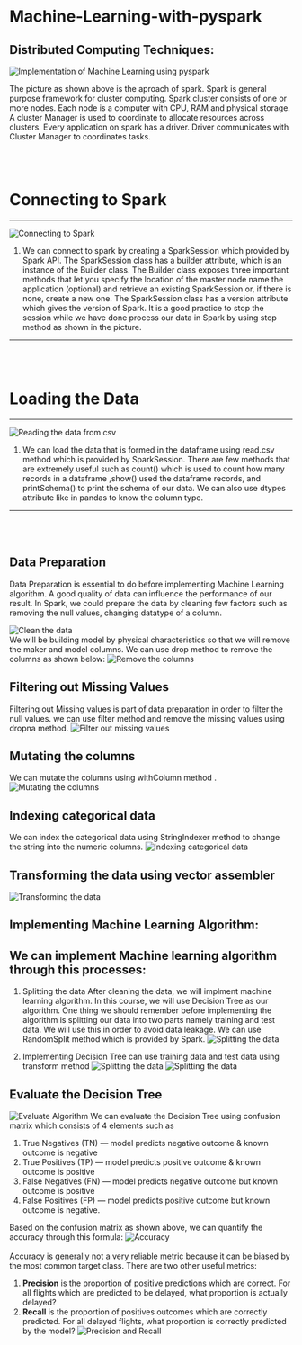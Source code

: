 # Machine-Learning-with-pyspark
## Distributed Computing  Techniques:
![Implementation of Machine Learning using pyspark](https://github.com/naiborhujosua/Machine-Learning-with-pyspark/blob/main/spark%20architecture.png)

The picture as shown above is the aproach of spark. Spark is general purpose framework for cluster computing. Spark cluster consists of one or more nodes. Each node is a computer with CPU, RAM and physical storage. A cluster Manager is used to coordinate to allocate resources across clusters. Every application on spark has a driver. Driver communicates with Cluster Manager to coordinates tasks.

<br><br>
 # Connecting to Spark
---
![Connecting to Spark](https://github.com/naiborhujosua/Machine-Learning-with-pyspark/blob/main/sparkSession.png)
1. We can connect to spark by creating a SparkSession which provided by Spark API. 
The SparkSession class has a builder attribute, which is an instance of the Builder class. The Builder class exposes three important methods that let you specify the location of the master node name the application (optional) and retrieve an existing SparkSession or, if there is none, create a new one.
The SparkSession class has a version attribute which gives the version of Spark. It is a good practice to stop the session while we have done process our data in Spark by using stop method as shown in the picture. 
---
<br><br>
# Loading the Data
---
![Reading the data from csv](https://github.com/naiborhujosua/Machine-Learning-with-pyspark/blob/main/loadthedata.png)
1. We can load the data that is formed in the dataframe using read.csv method which is provided by SparkSession. There are few methods that are extremely useful such as count() which is used to count how many records in a dataframe ,show() used the dataframe records, and printSchema() to print the schema of our data. We can also use dtypes attribute like in pandas to know the column type.
---
<br><br>
Data Preparation
---
Data Preparation is essential to do before implementing Machine Learning algorithm. A good quality of data can influence the performance of our result. In Spark, we could prepare the data by cleaning few factors such as removing the null values, changing datatype of a column. 

![Clean the data](https://github.com/naiborhujosua/Machine-Learning-with-pyspark/blob/main/removedata.jpeg)
<br>
We will be building model by physical characteristics so that we will remove the maker and model columns. We can use drop method  to remove the columns as shown  below:
![Remove the columns](https://github.com/naiborhujosua/Machine-Learning-with-pyspark/blob/main/dropcolumns.png)

Filtering out Missing Values
--
Filtering out Missing values is part of data preparation in order to filter the null values. we can use filter method and remove the missing values using dropna method. 
![Filter out missing values](https://github.com/naiborhujosua/Machine-Learning-with-pyspark/blob/main/filtermissingvalues.png)

Mutating the columns
--
We can mutate the columns using withColumn method . 
![Mutating the columns](https://github.com/naiborhujosua/Machine-Learning-with-pyspark/blob/main/mutatingcolumns.png)

Indexing categorical data
--
We can index the categorical data using StringIndexer method  to change the string into the numeric columns. 
![Indexing categorical data](https://github.com/naiborhujosua/Machine-Learning-with-pyspark/blob/main/changingcategoricalcolumn.png)

Transforming the data using vector assembler
--
![Transforming the data](https://github.com/naiborhujosua/Machine-Learning-with-pyspark/blob/main/assembling.png)
<br>

## Implementing Machine Learning Algorithm:
We can implement Machine learning algorithm through this processes: 
---
1. Splitting the data
After cleaning the data, we will implment machine learning algorithm. In this course, we will use Decision Tree as our algorithm. One thing we should remember before implementing the algorithm is splitting our data into two parts namely training and test data. We will use this in order to avoid data leakage. 
We can use RandomSplit method which is provided by Spark. 
![Splitting the data](https://github.com/naiborhujosua/Machine-Learning-with-pyspark/blob/main/splitdata.png)

2. Implementing Decision Tree can use training data and test data using transform method
![Splitting the data](https://github.com/naiborhujosua/Machine-Learning-with-pyspark/blob/main/Dtimplementation.png)
![Splitting the data](https://github.com/naiborhujosua/Machine-Learning-with-pyspark/blob/main/testdata.png)


## Evaluate the Decision Tree 
![Evaluate Algorithm](https://github.com/naiborhujosua/Machine-Learning-with-pyspark/blob/main/confusionmatrix.png)
We can evaluate the Decision Tree using confusion matrix which consists of 4 elements such as 
1. True Negatives (TN) — model predicts negative outcome & known outcome is negative
2. True Positives (TP) — model predicts positive outcome & known outcome is positive
3. False Negatives (FN) — model predicts negative outcome but known outcome is positive
4. False Positives (FP) — model predicts positive outcome but known outcome is negative.

Based on the confusion matrix as shown above, we can quantify the accuracy through this formula:
![Accuracy](https://github.com/naiborhujosua/Machine-Learning-with-pyspark/blob/main/Accuracy.png)
<br><br>
Accuracy is generally not a very reliable metric because it can be biased by the most common target class. There are two other useful metrics:
<br>
1. **Precision** is the proportion of positive predictions which are correct. For all flights which are predicted to be delayed, what proportion is actually delayed?
2. **Recall** is the proportion of positives outcomes which are correctly predicted. For all delayed flights, what proportion is correctly predicted by the model?
![Precision and Recall](https://github.com/naiborhujosua/Machine-Learning-with-pyspark/blob/main/precisionrecall.png)


